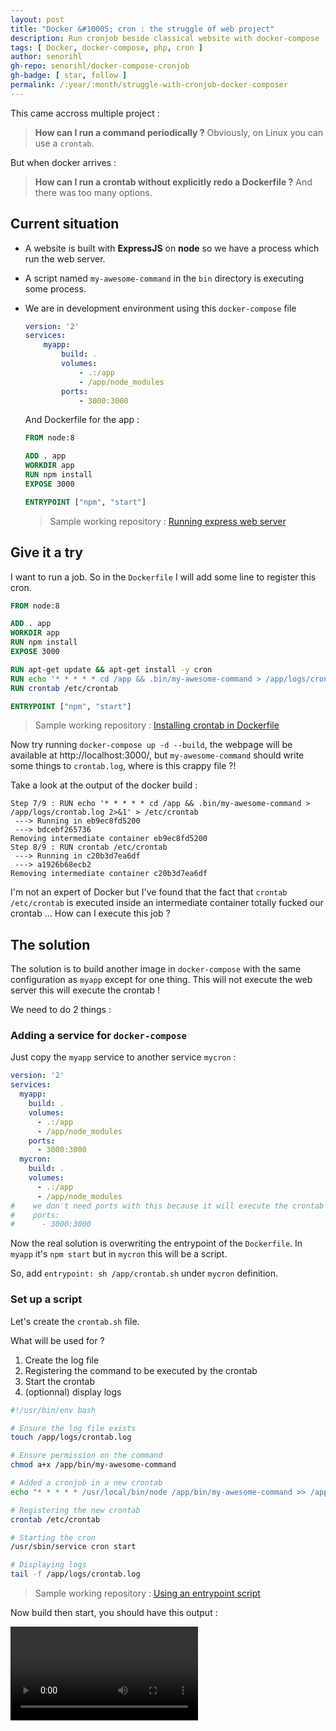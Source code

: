```yaml
---
layout: post
title: "Docker &#10005; cron : the struggle of web project"
description: Run cronjob beside classical website with docker-compose
tags: [ Docker, docker-compose, php, cron ]
author: senorihl
gh-repo: senorihl/docker-compose-cronjob
gh-badge: [ star, follow ]
permalink: /:year/:month/struggle-with-cronjob-docker-composer
---
```


This came accross multiple project :

> **How can I run a command periodically ?** Obviously, on Linux you can use a `crontab`.

But when docker arrives :

> **How can I run a crontab without explicitly redo a Dockerfile ?** And there was too many options.

## Current situation

* A website is built with **ExpressJS** on **node** so we have a process which run the web server.

* A script named `my-awesome-command` in the `bin` directory is executing some process.

* We are in development environment using this `docker-compose` file

  ```yaml
  version: '2'
  services:
      myapp:
          build: .
          volumes:
              - .:/app
              - /app/node_modules
          ports:
              - 3000:3000
  ```

  And Dockerfile for the app :

  ```dockerfile
  FROM node:8

  ADD . app
  WORKDIR app
  RUN npm install
  EXPOSE 3000

  ENTRYPOINT ["npm", "start"]
  ```

  > Sample working repository : [Running express web server][step 1]

## Give it a try

I want to run a job. So in the `Dockerfile` I will add some line to register this cron.

```dockerfile
FROM node:8

ADD . app
WORKDIR app
RUN npm install
EXPOSE 3000

RUN apt-get update && apt-get install -y cron
RUN echo '* * * * * cd /app && .bin/my-awesome-command > /app/logs/crontab.log 2>&1' > /etc/crontab
RUN crontab /etc/crontab

ENTRYPOINT ["npm", "start"]
```

> Sample working repository : [Installing crontab in Dockerfile][step 2]

Now try running `docker-compose up -d --build`, the webpage will be available at http://localhost:3000/, but
`my-awesome-command` should write some things to `crontab.log`, where is this crappy file ?!

Take a look at the output of the docker build :

    Step 7/9 : RUN echo '* * * * * cd /app && .bin/my-awesome-command > /app/logs/crontab.log 2>&1' > /etc/crontab
     ---> Running in eb9ec8fd5200
     ---> bdcebf265736
    Removing intermediate container eb9ec8fd5200
    Step 8/9 : RUN crontab /etc/crontab
     ---> Running in c20b3d7ea6df
     ---> a1926b68ecb2
    Removing intermediate container c20b3d7ea6df

I'm not an expert of Docker but I've found that the fact that `crontab /etc/crontab` is executed inside an
intermediate container totally fucked our crontab ... How can I execute this job ?

## The solution

The solution is to build another image in `docker-compose` with the same configuration as `myapp` except for one thing.
This will not execute the web server this will execute the crontab !

We need to do 2 things :

### Adding a service for `docker-compose`

Just copy the `myapp` service to another service `mycron` :

```yaml
version: '2'
services:
  myapp:
    build: .
    volumes:
      - .:/app
      - /app/node_modules
    ports:
      - 3000:3000
  mycron:
    build: .
    volumes:
      - .:/app
      - /app/node_modules
#    we don't need ports with this because it will execute the crontab
#    ports:
#      - 3000:3000
``` 

Now the real solution is overwriting the entrypoint of the `Dockerfile`. In `myapp` it's `npm start` but in `mycron`
this will be a script.

So, add `entrypoint: sh /app/crontab.sh` under `mycron` definition.

### Set up a script

Let's create the `crontab.sh` file.

What will be used for ?

1. Create the log file
2. Registering the command to be executed by the crontab
3. Start the crontab
4. (optionnal) display logs

```bash
#!/usr/bin/env bash

# Ensure the log file exists
touch /app/logs/crontab.log

# Ensure permission on the command
chmod a+x /app/bin/my-awesome-command

# Added a cronjob in a new crontab
echo "* * * * * /usr/local/bin/node /app/bin/my-awesome-command >> /app/logs/crontab.log 2>&1" > /etc/crontab

# Registering the new crontab
crontab /etc/crontab

# Starting the cron
/usr/sbin/service cron start

# Displaying logs
tail -f /app/logs/crontab.log
```

> Sample working repository : [Using an entrypoint script][step 3]

Now build then start, you should have this output :

<video controls class="width-fit">
    <source src="{{ "/img/docker-compose-crontab-demo.webm" | absolute_url }}" type="video/webm">
    <source src="{{ "/img/docker-compose-crontab-demo.mp4" | absolute_url }}" type="video/mp4">
    Sorry, your browser doesn't support embedded videos.
</video>

[step 1]: https://github.com/Senorihl/docker-compose-cronjob/releases/tag/v1.1

[step 2]: https://github.com/Senorihl/docker-compose-cronjob/releases/tag/v2.0

[step 3]: https://github.com/Senorihl/docker-compose-cronjob/releases/tag/v2.1 
